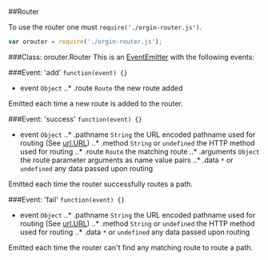 ##Router

To use the router one must `require('./orgin-router.js')`.
```javascript
var orouter = require('./orgin-router.js');
```


###Class: orouter.Router
This is an [EventEmitter](http://nodejs.org/api/events.html#events_class_events_eventemitter) with the following events:

###Event: 'add'
`function(event) {}`
* event `Object`
..* .route `Route` the new route added

Emitted each time a new route is added to the router.

###Event: 'success'
`function(event) {}`
* event `Object`
..* .pathname `String` the URL encoded pathname used for routing (See [url.URL](http://nodejs.org/api/url.html#url_url))
..* .method `String` or `undefined` the HTTP method used for routing
..* .route `Route` the matching route
..* .arguments `Object` the route parameter arguments as name value pairs
..* .data `*` or `undefined` any data passed upon routing

Emitted each time the router successfully routes a path.

###Event: 'fail'
`function(event) {}`
* event `Object`
..* .pathname `String` the URL encoded pathname used for routing (See [url.URL](http://nodejs.org/api/url.html#url_url))
..* .method `String` or `undefined` the HTTP method used for routing
..* .data `*` or `undefined` any data passed upon routing

Emitted each time the router can't find any matching route to route a path.
